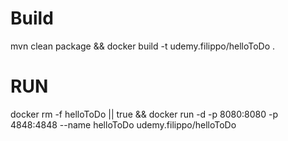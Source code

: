# Build
mvn clean package && docker build -t udemy.filippo/helloToDo .

# RUN

docker rm -f helloToDo || true && docker run -d -p 8080:8080 -p 4848:4848 --name helloToDo udemy.filippo/helloToDo 